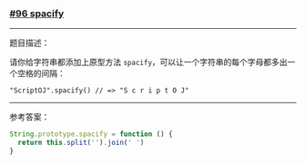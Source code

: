 ### [#96 spacify](http://scriptoj.mangojuice.top/problems/96)

----
题目描述：

请你给字符串都添加上原型方法 `spacify`，可以让一个字符串的每个字母都多出一个空格的间隔：

```
"ScriptOJ".spacify() // => "S c r i p t O J"
```

----
参考答案：

```js
String.prototype.spacify = function () {
  return this.split('').join(' ')
}
```
